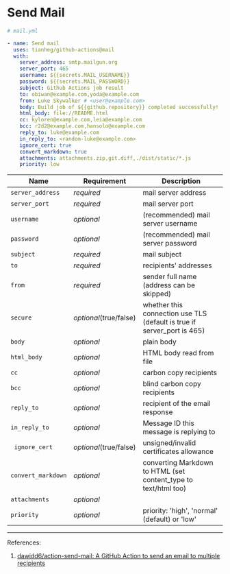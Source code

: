 # Send Mail

```yml
# mail.yml

- name: Send mail
  uses: tianheg/github-actions@mail
  with:
    server_address: smtp.mailgun.org
    server_port: 465
    username: ${{secrets.MAIL_USERNAME}}
    password: ${{secrets.MAIL_PASSWORD}}
    subject: Github Actions job result
    to: obiwan@example.com,yoda@example.com
    from: Luke Skywalker # <user@example.com>
    body: Build job of ${{github.repository}} completed successfully!
    html_body: file://README.html
    cc: kyloren@example.com,leia@example.com
    bcc: r2d2@example.com,hansolo@example.com
    reply_to: luke@example.com
    in_reply_to: <random-luke@example.com>
    ignore_cert: true
    convert_markdown: true
    attachments: attachments.zip,git.diff,./dist/static/*.js
    priority: low
```

| Name                  | Requirement | Description |
| --------------------- | ----------- | ----------- |
| `server_address`        | _required_ | mail server address |
| `server_port`        | _required_ | mail server port |
| `username`           | _optional_ | (recommended) mail server username |
| `password`            | _optional_ | (recommended) mail server password |
| `subject`   | _required_ | mail subject |
| `to`  | _required_ | recipients' addresses |
| `from`           | _required_ | sender full name (address can be skipped) |
| `secure`          | _optional_(true/false) | whether this connection use TLS (default is true if server_port is 465) |
| `body` | _optional_ | plain body |
| `html_body` | _optional_ | HTML body read from file |
| `cc` | _optional_ | carbon copy recipients |
| `bcc` | _optional_ | blind carbon copy recipients |
| `reply_to` | _optional_ | recipient of the email response |
| `in_reply_to` | _optional_ | Message ID this message is replying to |
| ` ignore_cert` | _optional_(true/false) | unsigned/invalid certificates allowance |
| `convert_markdown` | _optional_ | converting Markdown to HTML (set content_type to text/html too) |
| `attachments` | _optional_ |  |
| `priority` | _optional_ | priority: 'high', 'normal' (default) or 'low' |

---

References:

1. [dawidd6/action-send-mail: A GitHub Action to send an email to multiple recipients](https://github.com/dawidd6/action-send-mail)

